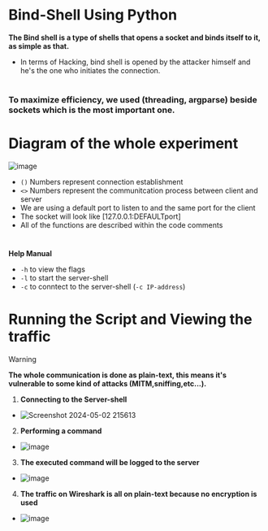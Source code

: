 # Bind-Shell Using Python

**The Bind shell is a type of shells that opens a socket and binds itself to it, as simple as that.**

- In terms of Hacking, bind shell is opened by the attacker himself and he's the one who initiates the connection.

#

### To maximize efficiency, we used (threading, argparse) beside sockets which is the most important one.


# Diagram of the whole experiment
![image](https://github.com/AwsGhanem/Bind-Shell/assets/123994471/342fd9f7-3179-4290-b9c3-405255fa49b7)



- `()` Numbers represent connection establishment
- `<>` Numbers represent the communitcation process between client and server
- We are using a default port to listen to and the same port for the client
- The socket will look like [127.0.0.1:DEFAULTport]
- All of the functions are described within the code comments
#

**Help Manual** 
- `-h` to view the flags
- `-l` to start the server-shell
- `-c` to conntect to the server-shell (`-c IP-address`)

# Running the Script and Viewing the traffic 
> [!WARNING]
> **The whole communication is done as plain-text, this means it's vulnerable to some kind of attacks (MITM,sniffing,etc...).**

1) **Connecting to the Server-shell**
- ![Screenshot 2024-05-02 215613](https://github.com/AwsGhanem/Bind-Shell/assets/123994471/ca9a5db7-9d7e-4542-8fd6-2f9b6dd67778)

2) **Performing a command**
- ![image](https://github.com/AwsGhanem/Bind-Shell/assets/123994471/9841515e-f025-4a15-ba84-1507124eabe8)

3) **The executed command will be logged to the server**
- ![image](https://github.com/AwsGhanem/Bind-Shell/assets/123994471/3894b015-ed79-48f3-8793-ebff8f4076eb)

4) **The traffic on Wireshark is all on plain-text because no encryption is used**

- ![image](https://github.com/AwsGhanem/Bind-Shell/assets/123994471/62871f00-b49c-4669-8200-1b45dfa288e0)





